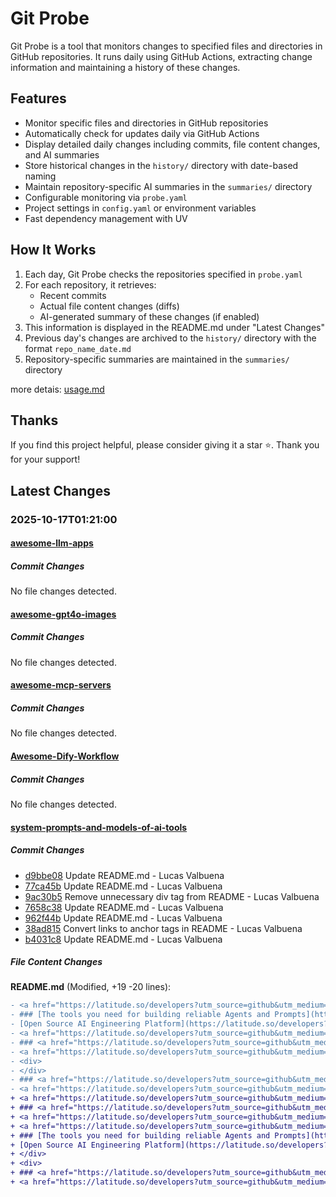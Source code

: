 # Git Probe

Git Probe is a tool that monitors changes to specified files and directories in GitHub repositories. It runs daily using GitHub Actions, extracting change information and maintaining a history of these changes.

## Features

- Monitor specific files and directories in GitHub repositories
- Automatically check for updates daily via GitHub Actions
- Display detailed daily changes including commits, file content changes, and AI summaries
- Store historical changes in the `history/` directory with date-based naming
- Maintain repository-specific AI summaries in the `summaries/` directory
- Configurable monitoring via `probe.yaml`
- Project settings in `config.yaml` or environment variables
- Fast dependency management with UV

## How It Works

1. Each day, Git Probe checks the repositories specified in `probe.yaml`
2. For each repository, it retrieves:
   - Recent commits
   - Actual file content changes (diffs)
   - AI-generated summary of these changes (if enabled)
3. This information is displayed in the README.md under "Latest Changes"
4. Previous day's changes are archived to the `history/` directory with the format `repo_name_date.md`
5. Repository-specific summaries are maintained in the `summaries/` directory

more detais: [usage.md](usage.md)

## Thanks

If you find this project helpful, please consider giving it a star ⭐️. Thank you for your support!


## Latest Changes

### 2025-10-17T01:21:00

#### [awesome-llm-apps](https://github.com/Shubhamsaboo/awesome-llm-apps)

##### Commit Changes

No file changes detected.

#### [awesome-gpt4o-images](https://github.com/jamez-bondos/awesome-gpt4o-images)

##### Commit Changes

No file changes detected.

#### [awesome-mcp-servers](https://github.com/punkpeye/awesome-mcp-servers)

##### Commit Changes

No file changes detected.

#### [Awesome-Dify-Workflow](https://github.com/svcvit/Awesome-Dify-Workflow)

##### Commit Changes

No file changes detected.

#### [system-prompts-and-models-of-ai-tools](https://github.com/x1xhlol/system-prompts-and-models-of-ai-tools)

##### Commit Changes

- [d9bbe08](https://github.com/x1xhlol/system-prompts-and-models-of-ai-tools/commit/d9bbe08fb14c234d2a8bddf87ead113874fb7b09) Update README.md - Lucas Valbuena
- [77ca45b](https://github.com/x1xhlol/system-prompts-and-models-of-ai-tools/commit/77ca45bbceb2519164370fdd5f417074d385ff48) Update README.md - Lucas Valbuena
- [9ac30b5](https://github.com/x1xhlol/system-prompts-and-models-of-ai-tools/commit/9ac30b5a03e20d91280cdd8849161644b6fec7e6) Remove unnecessary div tag from README - Lucas Valbuena
- [7658c38](https://github.com/x1xhlol/system-prompts-and-models-of-ai-tools/commit/7658c3888437b1122393acc77767aa92b1ac0c22) Update README.md - Lucas Valbuena
- [962f44b](https://github.com/x1xhlol/system-prompts-and-models-of-ai-tools/commit/962f44bd8db90584d7633f9d2ed3c1fa2acbd455) Update README.md - Lucas Valbuena
- [38ad815](https://github.com/x1xhlol/system-prompts-and-models-of-ai-tools/commit/38ad81548c481c13387ceefc745e876357559ddf) Convert links to anchor tags in README - Lucas Valbuena
- [b4031c8](https://github.com/x1xhlol/system-prompts-and-models-of-ai-tools/commit/b4031c8f971ae870f9399ff1081f8d3c0bc6b4de) Update README.md - Lucas Valbuena


##### File Content Changes

**README.md** (Modified, +19 -20 lines):

```diff
- <a href="https://latitude.so/developers?utm_source=github&utm_medium=readme&utm_campaign=prompt_repo_sponsorship">
- ### [The tools you need for building reliable Agents and Prompts](https://latitude.so/developers?utm_source=github&utm_medium=readme&utm_campaign=prompt_repo_sponsorship)
- [Open Source AI Engineering Platform](https://latitude.so/developers?utm_source=github&utm_medium=readme&utm_campaign=prompt_repo_sponsorship)<br>
- <a href="https://latitude.so/developers?utm_source=github&utm_medium=readme&utm_campaign=prompt_repo_sponsorship" target="_blank">
- ### <a href="https://latitude.so/developers?utm_source=github&utm_medium=readme&utm_campaign=prompt_repo_sponsorship" target="_blank">The tools you need for building reliable Agents and Prompts</a>
- <a href="https://latitude.so/developers?utm_source=github&utm_medium=readme&utm_campaign=prompt_repo_sponsorship" target="_blank">Open Source AI Engineering Platform</a><br>
- <div>
- </div>
- ### <a href="https://latitude.so/developers?utm_source=github&utm_medium=readme&utm_campaign=prompt_repo_sponsorship" target="_blank">[The tools you need for building reliable Agents and Prompts]</a>
- <a href="https://latitude.so/developers?utm_source=github&utm_medium=readme&utm_campaign=prompt_repo_sponsorship" target="_blank">[Open Source AI Engineering Platform]</a><br>
+ <a href="https://latitude.so/developers?utm_source=github&utm_medium=readme&utm_campaign=prompt_repo_sponsorship" target="_blank">
+ ### <a href="https://latitude.so/developers?utm_source=github&utm_medium=readme&utm_campaign=prompt_repo_sponsorship" target="_blank">The tools you need for building reliable Agents and Prompts</a>
+ <a href="https://latitude.so/developers?utm_source=github&utm_medium=readme&utm_campaign=prompt_repo_sponsorship" target="_blank">Open Source AI Engineering Platform</a><br>
+ <a href="https://latitude.so/developers?utm_source=github&utm_medium=readme&utm_campaign=prompt_repo_sponsorship">
+ ### [The tools you need for building reliable Agents and Prompts](https://latitude.so/developers?utm_source=github&utm_medium=readme&utm_campaign=prompt_repo_sponsorship)
+ [Open Source AI Engineering Platform](https://latitude.so/developers?utm_source=github&utm_medium=readme&utm_campaign=prompt_repo_sponsorship)<br>
+ </div>
+ <div>
+ ### <a href="https://latitude.so/developers?utm_source=github&utm_medium=readme&utm_campaign=prompt_repo_sponsorship" target="_blank">[The tools you need for building reliable Agents and Prompts]</a>
+ <a href="https://latitude.so/developers?utm_source=github&utm_medium=readme&utm_campaign=prompt_repo_sponsorship" target="_blank">[Open Source AI Engineering Platform]</a><br>
```



